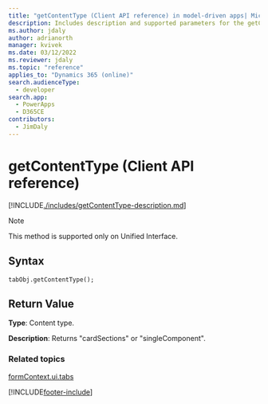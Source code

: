 ```yaml
---
title: "getContentType (Client API reference) in model-driven apps| MicrosoftDocs"
description: Includes description and supported parameters for the getContentType method.
ms.author: jdaly
author: adrianorth
manager: kvivek
ms.date: 03/12/2022
ms.reviewer: jdaly
ms.topic: "reference"
applies_to: "Dynamics 365 (online)"
search.audienceType: 
  - developer
search.app: 
  - PowerApps
  - D365CE
contributors:
  - JimDaly
---
```

# getContentType (Client API reference)

[!INCLUDE[./includes/getContentType-description.md](./includes/getContentType-description.md)] 

> [!NOTE]
> This method is supported only on Unified Interface.

## Syntax

`tabObj.getContentType();`

## Return Value

**Type**: Content type.

**Description**: Returns "cardSections" or "singleComponent".

### Related topics

[formContext.ui.tabs](../formContext-ui-tabs.md)

[!INCLUDE[footer-include](../../../../../includes/footer-banner.md)]